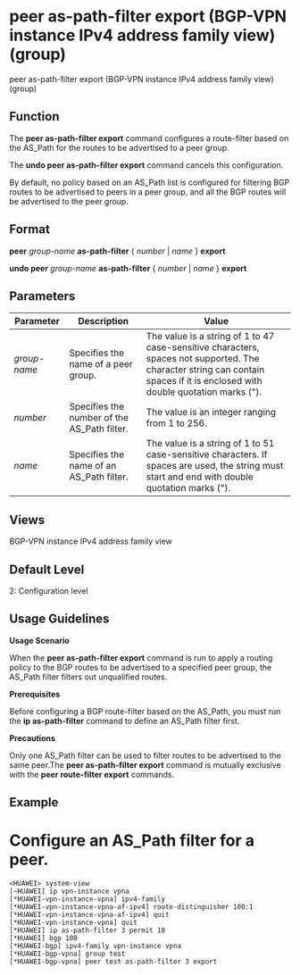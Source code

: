 peer as-path-filter export (BGP-VPN instance IPv4 address family view) (group)
==============================================================================

peer as-path-filter export (BGP-VPN instance IPv4 address family view) (group)

Function
--------



The **peer as-path-filter export** command configures a route-filter based on the AS\_Path for the routes to be advertised to a peer group.

The **undo peer as-path-filter export** command cancels this configuration.



By default, no policy based on an AS\_Path list is configured for filtering BGP routes to be advertised to peers in a peer group, and all the BGP routes will be advertised to the peer group.


Format
------

**peer** *group-name* **as-path-filter** { *number* | *name* } **export**

**undo peer** *group-name* **as-path-filter** { *number* | *name* } **export**


Parameters
----------

| Parameter | Description | Value |
| --- | --- | --- |
| *group-name* | Specifies the name of a peer group. | The value is a string of 1 to 47 case-sensitive characters, spaces not supported. The character string can contain spaces if it is enclosed with double quotation marks ("). |
| *number* | Specifies the number of the AS\_Path filter. | The value is an integer ranging from 1 to 256. |
| *name* | Specifies the name of an AS\_Path filter. | The value is a string of 1 to 51 case-sensitive characters. If spaces are used, the string must start and end with double quotation marks ("). |



Views
-----

BGP-VPN instance IPv4 address family view


Default Level
-------------

2: Configuration level


Usage Guidelines
----------------

**Usage Scenario**

When the **peer as-path-filter export** command is run to apply a routing policy to the BGP routes to be advertised to a specified peer group, the AS\_Path filter filters out unqualified routes.

**Prerequisites**

Before configuring a BGP route-filter based on the AS\_Path, you must run the **ip as-path-filter** command to define an AS\_Path filter first.

**Precautions**

Only one AS\_Path filter can be used to filter routes to be advertised to the same peer.The **peer as-path-filter export** command is mutually exclusive with the **peer route-filter export** commands.


Example
-------

# Configure an AS\_Path filter for a peer.
```
<HUAWEI> system-view
[~HUAWEI] ip vpn-instance vpna
[*HUAWEI-vpn-instance-vpna] ipv4-family
[*HUAWEI-vpn-instance-vpna-af-ipv4] route-distinguisher 100:1
[*HUAWEI-vpn-instance-vpna-af-ipv4] quit
[*HUAWEI-vpn-instance-vpna] quit
[*HUAWEI] ip as-path-filter 3 permit 10
[*HUAWEI] bgp 100
[*HUAWEI-bgp] ipv4-family vpn-instance vpna
[*HUAWEI-bgp-vpna] group test
[*HUAWEI-bgp-vpna] peer test as-path-filter 3 export

```